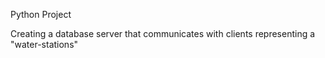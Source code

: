 Python Project

Creating a database server that communicates with clients representing a "water-stations"
